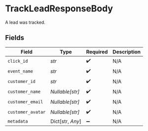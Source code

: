 # TrackLeadResponseBody

A lead was tracked.


## Fields

| Field              | Type               | Required           | Description        |
| ------------------ | ------------------ | ------------------ | ------------------ |
| `click_id`         | *str*              | :heavy_check_mark: | N/A                |
| `event_name`       | *str*              | :heavy_check_mark: | N/A                |
| `customer_id`      | *str*              | :heavy_check_mark: | N/A                |
| `customer_name`    | *Nullable[str]*    | :heavy_check_mark: | N/A                |
| `customer_email`   | *Nullable[str]*    | :heavy_check_mark: | N/A                |
| `customer_avatar`  | *Nullable[str]*    | :heavy_check_mark: | N/A                |
| `metadata`         | Dict[str, *Any*]   | :heavy_minus_sign: | N/A                |